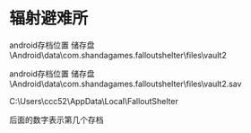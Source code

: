 # 辐射避难所

android存档位置 储存盘\Android\data\com.shandagames.falloutshelter\files\vault2

android存档位置 储存盘\Android\data\com.shandagames.falloutshelter\files\vault2.sav

C:\Users\ccc52\AppData\Local\FalloutShelter

后面的数字表示第几个存档
